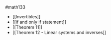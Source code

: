 #math133 
- [[Invertibles]]
- [[if and only if statement]]
- [[Theorem 11]]
- [[Theorem 12 - Linear systems and inverses]]